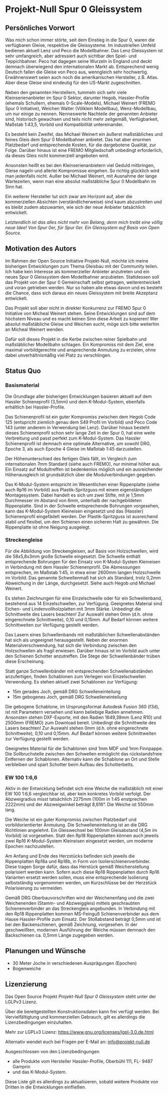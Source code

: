 # Projekt-Null Spur 0 Gleissystem

## Persönliches Vorwort

Was mich schon immer störte, seit dem Einstieg in die Spur 0, waren die verfügbaren Gleise, respektive die Gleissysteme. Im industriellen Umfeld bedienen aktuell Lenz und Peco die Modellbahner. Das Lenz Gleissystem ist sehr umfangreich, aber adressiert auch sichtbar den Spiel- und Teppichbahner. Peco hat dagegen seine Wurzeln in England und deckt demnach überwiegend den internationalen Markt ab. Entsprechend wenig Deutsch fallen die Gleise von Peco aus, wenngleich sehr hochwertig. Erwähnenswert seien auch noch die amerikanischen Hersteller, z.B. Atlas. Aber diese Gleise sind eindeutig für den US-Markt zugeschnitten.

Neben den genannten Herstellern, tummeln sich sehr viele Kleinserienanbieter im Spur 0 Sektor, darunter Hegob, Hassler-Profile (ehemals Schullern, ehemals 0-Scale-Models), Michael Weinert (FREMO Spur 0 Initiative), Weichen Walter (Völklein Modellbau), Wenz-Modellbau, um nur einige zu nennen. Nenneswerte Nachteile der genannten Anbieter sind, historisch gewachsen und teils nicht mehr zeitgemäß, Verfügbarkeit, Maßstab 1:43,5, Vorbild und Kompatibilität untereinander. 

Es besteht kein Zweifel, das Michael Weinert ein äußerst maßstäbliches und feines Gleis dem Spur 0 Modellbahner anbietet. Das hat aber enormen Platzbedarf und entsprechende Kosten, für die dargebotene Qualität, zur Folge. Darüber hinaus ist eine FREMO Mitgliedschaft unbedingt erforderlich, da dieses Gleis nicht kommerziell angeboten wird. 

Ansonsten heißt es bei den Kleinserienanbietern viel Geduld mitbringen, Gleise nageln und allerlei Kompromisse eingehen. So richtig glücklich wird man jedenfalls nicht. Außer bei Michael Weinert, mit Ausnahme der lange Wartezeiten, wenn man eine absolut maßstäbliche Spur 0 Modellbahn im Sinn hat.

Ein weiterer Hersteller tut sich zwar am Horizont auf, aber die kommerziellen Absichten (verständlicherweise) sind kaum abzustreiten und es bleibt zudem abzuwarten, wie sich der neue Anbieter tatsächlich entwickelt. 

*Letztendlich ist das alles nicht mehr von Belang, denn mich treibt eine völlig neue Idee! Von Spur 0er, für Spur 0er. Ein Gleissystem auf Basis von Open Source.* 

## Motivation des Autors

Im Rahmen der Open Source Initiative Projekt-Null, möchte ich meine bisherigen Entwicklungen zum Thema Gleisbau mit der Community teilen. Ich habe kein Interesse als kommerzieller Anbieter anzutreten und ein neues Spur 0 Gleissystem dem Modellbahner anzubieten. Stattdessen soll das Projekt von der Spur 0 Gemeinschaft selbst getragen, weiterentwickelt und voran getrieben werden. Nur so haben alle etwas davon und es besteht die Chance, dass sich daraus ein neues Gleissystem mit breite Akzeptanz entwickelt.

Das Projekt soll aber nicht in direkter Konkurrenz zur FREMO Spur 0 Initiative von Micheal Weinert stehen. Seine Entwicklungen sind auf dem höchstem Niveau und es macht keinen Sinn diese Arbeit zu kopieren! Wer absolut maßstäbliche Gleise und Weichen sucht, möge sich bitte weiterhin an Micheal Weinert wenden. 

Dafür soll dieses Projekt in die Kerbe zwischen reiner Spielbahn und maßstäblicher Modellbahn schlagen. Ein Kompromiss  mit dem Ziel, eine maximal vorbildgerechte und ansprechende Anmutung zu erzielen, ohne dabei unverhältnismäßig viel Platz zu verschlingen.

## Status Quo

### Basismaterial

Die Grundlage aller bisherigen Entwicklungen basieren aktuell auf dem Hassler Schieneprofil (3,5mm) und dem K-Modul-System, ebenfalls erhältlich bei Hassler-Profile. 

Das Schienenprofil ist ein guter Kompromiss zwischen dem Hegob Code 125 (entspricht ziemlich genau dem S49 Profil im Vorbild) und Peco Code 143 (unter anderem in Verwendung bei Lenz). Darüber hinaus besteht dieses Schienenprofil schon sehr lange Zeit in der Spur 0, hat eine weite Verbreitung und passt perfekt zum K-Modul-System. Das Hassler Schienenprofil ist demnach eine optimale Alternative, um sowohl DRG, Epoche 3, als auch Epoche 4 Gleise im Maßstab 1:45 darzustellen. 

Der Höhenunterschied des fertigen Gleis fällt, im Vergleich zum internationalen 7mm Standard (siehe auch FREMO), nur minimal höher aus. Ein Einsatz auf Modultreffen ist bedenkenlos möglich und ein ausreichender Höhenausgleich ist grundsätzlich über die Modulverbindungen gegeben. 

Das K-Modul-System entspricht im Wesentlichen einer Rippenplatte (siehe auch Rp16 im Vorbild) aus Plastik-Spritzguss mit einem eigenständigen Montagesystem. Dabei handelt es sich um zwei Stifte, mit je 1,5mm Durchmesser im Abstand von 6mm, unterhalb der nachgebildeten Rippenplatte. Sind in der Schwelle entsprechende Bohrungen vorgesehen, kann das K-Modul-System Kleineisen eingesetzt und das (Hassler) Schienenprofil eingefädelt werden. Der Plastik-Spritzguss ist ausreichend stabil und flexibel, um den Schienen einen sicheren Halt zu gewähren. Die Rippenplatte ist ohne Neigung ausgelegt. 

### Streckengleise

Für die Abbildung von Streckengleisen, auf Basis von Holzschwellen, wird die 58x5,8x3mm große Schwelle eingesetzt. Die Schwelle enthält entsprechende Bohrungen für den Einsatz von K-Modul-System Kleineisen in Verbindung mit dem Hassler Schienenprofil. Die Abmessungen entsprechen, im Maßstab 1:45, in etwa einer 2600mm langen Holzschwelle im Vorbild. Das genannte Schwellenmaß hat sich als Standard, trotz 0,2mm Abweichung in der Länge, durchgesetzt. Siehe auch Hegob und Michael Weinert. 

Es stehen Zeichnungen für eine Einzelschwelle oder für ein Schwellenband, bestehend aus 14 Einzelschwellen, zur Verfügung. Geeignetes Material sind Eichen- und Lindenvollholzplatten mit 3mm Stärke. Unbedingt die Schnittweite des Lasers beachten! Zur Auswahl stehen 0mm (d.h. ohne eingerechnete Schnittweite), 0,10 und 0,15mm. Auf Bedarf können weitere Schnittweiten zur Verfügung gestellt werden.

Das Lasern eines Schwellenbands mit maßstäblichen Schwellenabständen hat sich als ungeeignet herausgestellt. Neben der enormen Materialverschwendung,  hat sich die Verbindung zwischen den Holzschwellen als fragil erwiesen. Darüber hinaus ist im Vorbild auch unter den Schienen Schotter anzutreffen. Die Stege der Schwellenbänder trüben diese Erscheinung. 

Statt ganze Schwellenbänder mit entsprechenden Schwellenabständen anzufertigen, finden Schablonen zum Verlegen von Einzelschwellen Verwendung. Es stehen aktuell zwei Schablonen zur Verfügung:

- 15m gerades Joch, gemäß DRG Schwelleneinteilung
- 15m gebogenes Joch, gemäß DRG Schwelleneinteilung

Die gebogene Schablone, im Ursprungsformat Autodesk Fusion 360 (f3d), ist mit Parametern versehen und kann beliebige Radien annehmen. Ansonsten stehen DXF-Exporte, mit den Radien 1649,39mm (Lenz R10) und 2500mm (FREMO) zum Download bereit. Unbedingt die Schnittweite des Lasers beachten! Zur Auswahl stehen 0mm (d.h. ohne eingerechnete Schnittweite), 0,10 und 0,15mm. Auf Bedarf können weitere Schnittweiten zur Verfügung gestellt werden.

Geeignetes Material für die Schablonen sind 1mm MDF und 1mm Finnpappe. Die Sollbruchstelle zwischen den Schwellen ermöglicht das rückstandsfreie Entfernen der Schablonen. Alternativ kann die Schablone an Ort und Stelle verbleiben und spart Schotter beim Aufbau des Schotterbetts.

### EW 100 1:6,6

Aktiv in der Entwicklung befindet sich eine Weiche die maßstäblich mit einer EW 100 1:6,6 vergleichbar ist, aber kein konkretes Vorbild verfolgt. Der Abzweigradius misst tatsächlich 2275mm (100m in 1:45 enstprechen 2222mm) und der Abzweigwinkel beträgt 8,616°. Die Weiche ist 550mm lang.

Die Weiche ist ein guter Kompromiss zwischen Platzbedarf und vorbildorientierter Anmutung. Die Schwelleneinteilung ist an die DRG Richtlinien angelehnt. Ein Gleiswechsel bei 100mm Gleisabstand (4,5m im Vorbild) ist vorgesehen. Statt den Rp18 Rippenplatten können auch jeweils zwei Rp16 K-Modul-System Kleineisen eingesetzt werden, um moderne Epochen nachzustellen. 

Am Anfang und Ende des Herzstücks befinden sich jeweils die Rippenplatten Rp18a und Rp18b, in Form von Isolierschienenverbinder.  Diese tragen Sorge dafür, dass das Herstück gemäß Weichenstellung polarisiert werden kann. Sofern auch diese Rp18 Rippenplatten durch Rp16 Varianten ersetzt werden sollen, muss eine entsprechende Isolierung selbstständig vorgenommen werden, um Kurzschlüsse bei der Herzstück Polarisierung zu vermeiden.

Gemäß DRG Oberbauvorschriften wird der Weichenenfang und die zwei Weichenenden (Stamm- und Abzweiggleis) mittels geschraubten Schienenverbinder an das Streckengleis angebunden. In Verbindung mit den Rp18 Rippenplatten kommen MS-Feinguß Schienenverbinder aus dem Hause Hassler-Profile zum Einsatz. Der Stoßabstand beträgt 0,5mm und ist bei den Backenschienen, gemäß Zeichnung, vorgesehen. In der geschweißten, modernen Ausführung der Weiche müssen demnach den Backschienen ca. 0,5mm Länge zugegeben werden.

## Planungen und Wünsche

- 30 Meter Joche in verschiedenen Ausprägungen (Epochen)
- Bogenweiche

## Lizenzierung

Das Open Source Projekt *Projekt-Null Spur 0 Gleissystem* steht unter der LGLPv3 Lizenz. 

Über die bereitgestellten Konstruktionsdaten kann frei verfügt werden. Bei Vervielfältigtung und kommerziellen Gebrauch, gilt es allerdings die Lizenzbedingungen einzuhalten. 

Mehr zur LGPLv3 Lizenz: https://www.gnu.org/licenses/lgpl-3.0.de.html

Alternativ wendet euch bei Fragen per E-Mail an: info@projekt-null.de

Ausgeschlossen von den Lizenzbedingungen

- alle Produkte vom Hersteller Hassler-Profile, Oberbühl 111, FL- 9487 Gamprin
- und das K-Modul-System.

Diese Liste gilt es allerdings zu aktualisieren, sobald weitere Produkte von Dritten in die Entwicklungen einfließen.

























 



